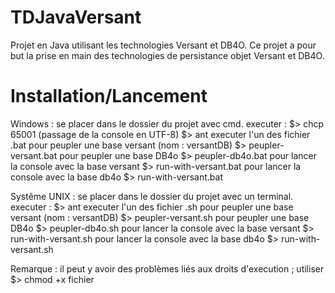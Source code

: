 TDJavaVersant
=============

Projet en Java utilisant les technologies Versant et DB4O. Ce projet a pour but la prise en main des technologies de persistance objet Versant et DB4O.

Installation/Lancement
======================
Windows :
	se placer dans le dossier du projet avec cmd.
	executer :
		$> chcp 65001 (passage de la console en UTF-8)
		$> ant
	executer l'un des fichier .bat
	pour peupler une base versant (nom : versantDB)
		$> peupler-versant.bat 
	pour peupler une base DB4o
		$> peupler-db4o.bat
	pour lancer la console avec la base versant
		$> run-with-versant.bat
	pour lancer la console avec la base db4o
		$> run-with-versant.bat

Systême UNIX :
	se placer dans le dossier du projet avec un terminal.
	executer :
		$> ant
	executer l'un des fichier .sh
	pour peupler une base versant (nom : versantDB)
		$> peupler-versant.sh
	pour peupler une base DB4o
		$> peupler-db4o.sh
	pour lancer la console avec la base versant
		$> run-with-versant.sh
	pour lancer la console avec la base db4o
		$> run-with-versant.sh

Remarque : il peut y avoir des problèmes liés aux droits d'execution ; utiliser $> chmod +x fichier
		
